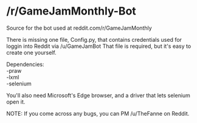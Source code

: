 # /r/GameJamMonthly-Bot
Source for the bot used at reddit.com/r/GameJamMonthly

There is missing one file, Config.py, that contains credentials used for loggin into Reddit via /u/GameJamBot
That file is required, but it's easy to create one yourself.

Dependencies:  
    -praw  
    -lxml  
    -selenium
  
You'll also need Microsoft's Edge browser, and a driver that lets selenium open it.

NOTE: If you come across any bugs, you can PM /u/TheFanne on Reddit.
 

